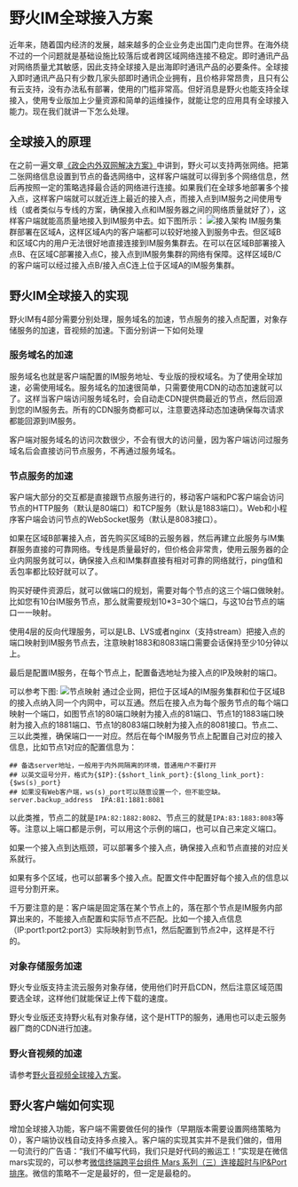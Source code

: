# 野火IM全球接入方案

近年来，随着国内经济的发展，越来越多的企业业务走出国门走向世界。在海外绕不过的一个问题就是基础设施比较落后或者跨区域网络连接不稳定。即时通讯产品对网络质量尤其敏感，因此支持全球接入是出海即时通讯产品的必要条件。全球接入即时通讯产品只有少数几家头部即时通讯企业拥有，且价格非常昂贵，且只有公有云支持，没有办法私有部署，使用的门槛非常高。但好消息是野火也能支持全球接入，使用专业版加上少量资源和简单的运维操作，就能让您的应用具有全球接入能力。现在我们就讲一下怎么处理。

## 全球接入的原理
在之前一遍文章[《政企内外双网解决方案》](./政企内外双网解决方案.md)中讲到，野火可以支持两张网络。把第二张网络信息设置到节点的备选网络中，这样客户端就可以得到多个网络信息，然后再按照一定的策略选择最合适的网络进行连接。如果我们在全球多地部署多个接入点，这样客户端就可以就近连上最近的接入点，而接入点到IM服务之间使用专线（或者类似与专线的方案，确保接入点和IM服务器之间的网络质量就好了），这样客户端就能高质量地接入到IM服务中去。如下图所示：
![接入架构](./can_arch.png)
IM服务集群部署在区域A，这样区域A内的客户端都可以较好地接入到服务中去。但区域B和区域C内的用户无法很好地直接连接到IM服务集群去。在可以在区域B部署接入点B、在区域C部署接入点C，接入点到IM服务集群的网络有保障。这样区域B/C的客户端可以经过接入点B/接入点C连上位于区域A的IM服务集群。

## 野火IM全球接入的实现
野火IM有4部分需要分别处理，服务域名的加速，节点服务的接入点配置，对象存储服务的加速，音视频的加速。下面分别讲一下如何处理

### 服务域名的加速
服务域名也就是客户端配置的IM服务地址、专业版的授权域名。为了使用全球加速，必需使用域名。服务域名的加速很简单，只需要使用CDN的动态加速就可以了。这样当客户端访问服务域名时，会自动走CDN提供商最近的节点，然后回源到您的IM服务去。所有的CDN服务商都可以，注意要选择动态加速确保每次请求都能回源到IM服务。

客户端对服务域名的访问次数很少，不会有很大的访问量，因为客户端访问过服务域名后会直接访问节点服务，不再通过服务域名。

### 节点服务的加速
客户端大部分的交互都是直接跟节点服务进行的，移动客户端和PC客户端会访问节点的HTTP服务（默认是80端口）和TCP服务（默认是1883端口）。Web和小程序客户端会访问节点的WebSocket服务（默认是8083接口）。

如果在区域B部署接入点，首先购买区域B的云服务器，然后再建立此服务与IM集群服务直接的可靠网络。专线是质量最好的，但价格会非常贵，使用云服务器的企业内网服务就可以，确保接入点和IM集群直接有相对可靠的网络就行，ping值和丢包率都比较好就可以了。

购买好硬件资源后，就可以做端口的规划，需要对每个节点的这三个端口做映射。比如您有10台IM服务节点，那么就需要规划10*3=30个端口，与这10台节点的端口一一映射。

使用4层的反向代理服务，可以是LB、LVS或者nginx（支持stream）把接入点的端口映射到IM服务节点去，注意映射1883和8083端口需要会话保持至少10分钟以上。

最后是配置IM服务，在每个节点上，配置备选地址为接入点的IP及映射的端口。

可以参考下图:
![节点映射](./node_arch.png)
通过企业网，把位于区域A的IM服务集群和位于区域B的接入点纳入同一个内网中，可以互通。然后在接入点为每个服务节点的每个端口映射一个端口，如图节点1的80端口映射为接入点的81端口、节点1的1883端口映射为接入点的1881端口、节点1的8083端口映射为接入点的8081接口。节点二、三以此类推，确保端口一一对应。然后在每个IM服务节点上配置自己对应的接入信息，比如节点1对应的配置信息为：
```
## 备选server地址，一般用于内外网隔离的环境，普通用户不要打开
## 以英文逗号分开，格式为{$IP}:{$short_link_port}:{$long_link_port}:{$ws(s)_port}
## 如果没有Web客户端，ws(s)_port可以随意设置一个，但不能空缺。
server.backup_address  IPA:81:1881:8081
```
以此类推，节点二的就是```IPA:82:1882:8082```、节点三的就是```IPA:83:1883:8083```等等。注意以上端口都是示例，可以用这个示例的端口，也可以自己来定义端口。

如果一个接入点到达瓶颈，可以部署多个接入点，确保接入点和节点直接的对应关系就行。

如果有多个区域，也可以部署多个接入点。配置文件中配置好每个接入点的信息以逗号分割开来。

千万要注意的是：客户端是固定落在某个节点上的，落在那个节点是IM服务内部算出来的，不能接入点配置和实际节点不匹配。比如一个接入点信息（IP:port1:port2:port3）实际映射到节点1，然后配置到节点2中，这样是不行的。

### 对象存储服务加速
野火专业版支持主流云服务对象存储，使用他们时开启CDN，然后注意区域范围要选全球，这样他们就能保证上传下载的速度。

野火专业版还支持野火私有对象存储，这个是HTTP的服务，通用也可以走云服务器厂商的CDN进行加速。

### 野火音视频的加速
请参考[野火音视频全球接入方案](./野火音视频全球接入方案.md)。

## 野火客户端如何实现
增加全球接入功能，客户端不需要做任何的操作（早期版本需要设置网络策略为0），客户端协议栈自动支持多点接入。客户端的实现其实并不是我们做的，借用一句流行的广告语：“我们不编写代码，我们只是好代码的搬运工！”实现是在微信mars实现的，可以参考[微信终端跨平台组件 Mars 系列（三）连接超时与IP&Port排序](https://mp.weixin.qq.com/s/LGEmNa2qxdjdhy4yY6CN2w)。微信的策略不一定是最好的，但一定是最稳的。
